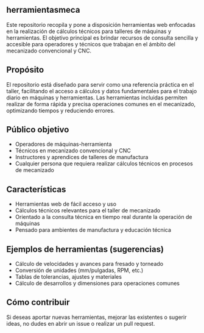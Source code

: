 ## herramientasmeca

Este repositorio recopila y pone a disposición herramientas web enfocadas en la realización de cálculos técnicos para talleres de máquinas y herramientas. El objetivo principal es brindar recursos de consulta sencilla y accesible para operadores y técnicos que trabajan en el ámbito del mecanizado convencional y CNC.

## Propósito

El repositorio está diseñado para servir como una referencia práctica en el taller, facilitando el acceso a cálculos y datos fundamentales para el trabajo diario en máquinas y herramientas. Las herramientas incluidas permiten realizar de forma rápida y precisa operaciones comunes en el mecanizado, optimizando tiempos y reduciendo errores.

## Público objetivo

- Operadores de máquinas-herramienta
- Técnicos en mecanizado convencional y CNC
- Instructores y aprendices de talleres de manufactura
- Cualquier persona que requiera realizar cálculos técnicos en procesos de mecanizado

## Características

- Herramientas web de fácil acceso y uso
- Cálculos técnicos relevantes para el taller de mecanizado
- Orientado a la consulta técnica en tiempo real durante la operación de máquinas
- Pensado para ambientes de manufactura y educación técnica

## Ejemplos de herramientas (sugerencias)

- Cálculo de velocidades y avances para fresado y torneado
- Conversión de unidades (mm/pulgadas, RPM, etc.)
- Tablas de tolerancias, ajustes y materiales
- Cálculo de desarrollos y dimensiones para operaciones comunes

## Cómo contribuir

Si deseas aportar nuevas herramientas, mejorar las existentes o sugerir ideas, no dudes en abrir un issue o realizar un pull request.